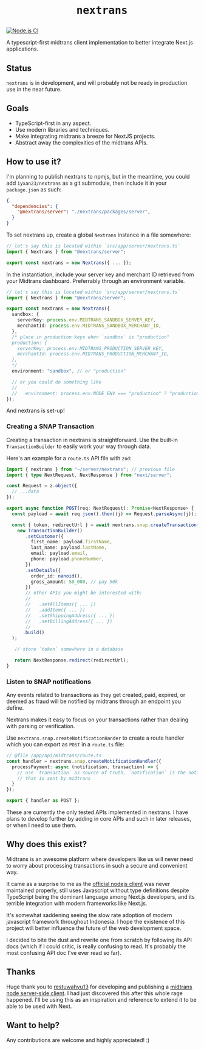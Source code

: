 <h1 align=center><pre>nextrans</pre></h1>

[![Node.js CI](https://github.com/iyxan23/nextrans/actions/workflows/node.js.yml/badge.svg?event=push)](https://github.com/iyxan23/nextrans/actions/workflows/node.js.yml)

A typescript-first midtrans client implementation to better integrate Next.js applications.

## Status

`nextrans` is in development, and will probably not be ready in production use in the near
future.

## Goals

 - TypeScript-first in any aspect.
 - Use modern libraries and techniques.
 - Make integrating midtrans a breeze for NextJS projects.
 - Abstract away the complexities of the midtrans APIs.

## How to use it?

I'm planning to publish nextrans to npmjs, but in the meantime, you could add `iyxan23/nextrans`
as a git submodule, then include it in your `package.json` as such:

```json
{
  "dependencies": {
    "@nextrans/server": "./nextrans/packages/server",
  }
}
```

To set nextrans up, create a global `Nextrans` instance in a file somewhere:

```ts
// let's say this is located within `src/app/server/nextrans.ts`
import { Nextrans } from "@nextrans/server";

export const nextrans = new Nextrans({ ... });
```

In the instantiation, include your server key and merchant ID retrieved from your Midtrans
dashboard. Preferrably through an environment variable.

```ts
// let's say this is located within `src/app/server/nextrans.ts`
import { Nextrans } from "@nextrans/server";

export const nextrans = new Nextrans({
  sandbox: {
    serverKey: process.env.MIDTRANS_SANDBOX_SERVER_KEY,
    merchantId: process.env.MIDTRANS_SANDBOX_MERCHANT_ID,
  },
  /* place in production keys when `sandbox` is "production"
  production: {
    serverKey: process.env.MIDTRANS_PRODUCTION_SERVER_KEY,
    merchantId: process.env.MIDTRANS_PRODUCTION_MERCHANT_ID,
  },
  */
  environment: "sandbox", // or "production"

  // or you could do something like
  //
  //   environment: process.env.NODE_ENV === "production" ? "production" : "sandbox"
});
```

And nextrans is set-up!

### Creating a SNAP Transaction

Creating a transaction in nextrans is straightforward. Use the built-in `TransactionBuilder`
to easily work your way through data.

Here's an example for a `route.ts` API file with `zod`:

```ts
import { nextrans } from "~/server/nextrans"; // previous file
import { type NextRequest, NextResponse } from "next/server";

const Request = z.object({
  // ...data
});

export async function POST(req: NextRequest): Promise<NextResponse> {
  const payload = await req.json().then((j) => Request.parseAsync(j));

  const { token, redirectUrl } = await nextrans.snap.createTransaction(
    new TransactionBuilder()
       .setCustomer({
         first_name: payload.firstName,
         last_name: payload.lastName,
         email: payload.email,
         phone: payload.phoneNumber,
       })
       .setDetails({
         order_id: nanoid(),
         gross_amount: 50_000, // pay 50k
       })
       // other APIs you might be interested with:
       //
       //   .setAllItems({ ... })
       //   .addItem({ ... })
       //   .setShippingAddress({ ... })
       //   .setBillingAddress({ ... })
       //
      .build()
  );

   // store `token` somewhere in a database

   return NextResponse.redirect(redirectUrl);
}
```

### Listen to SNAP notifications

Any events related to transactions as they get created, paid, expired, or deemed as
fraud will be notified by midtrans through an endpoint you define.

Nextrans makes it easy to focus on your transactions rather than dealing with parsing
or verification.

Use `nextrans.snap.createNotificationHander` to create a route handler which you can
export as `POST` in a `route.ts` file:

```ts
// @file /app/api/midtrans/route.ts
const handler = nextrans.snap.createNotificationHandler({
  processPayment: async (notification, transaction) => {
    // use `transaction` as source of truth, `notification` is the notification itself
    // that is sent by midtrans
  }
});

export { handler as POST };
```

These are currently the only tested APIs implemented in nextrans. I have plans to
develop further by adding in core APIs and such in later releases, or when I need
to use them.

## Why does this exist?

Midtrans is an awesome platform where developers like us will never need to worry about
processing transactions in such a secure and convenient way.

It came as a surprise to me as the [official nodejs client](https://github.com/Midtrans/midtrans-nodejs-client)
was never maintained properly, still uses Javascript without type definitions despite
TypeScript being the dominant language among Next.js developers, and its terrible
integration with modern frameworks like Next.js.

It's somewhat saddening seeing the slow rate adoption of modern javascript framework
throughout Indonesia. I hope the existence of this project will better influence the
future of the web development space.

I decided to bite the dust and rewrite one from scratch by following its API docs (which if
I could critic, is really confusing to read. It's probably the most confusing API doc I've ever
read so far).

## Thanks

Huge thank you to [restuwahyu13](https://github.com/restuwahyu13) for developing and publishing a
[midtrans node server-side client](https://github.com/restuwahyu13/midtrans-node).
I had just discovered this after this whole rage happened. I'll be using this as an inspiration
and reference to extend it to be able to be used with Next.

## Want to help?

Any contributions are welcome and highly appreciated! :)
